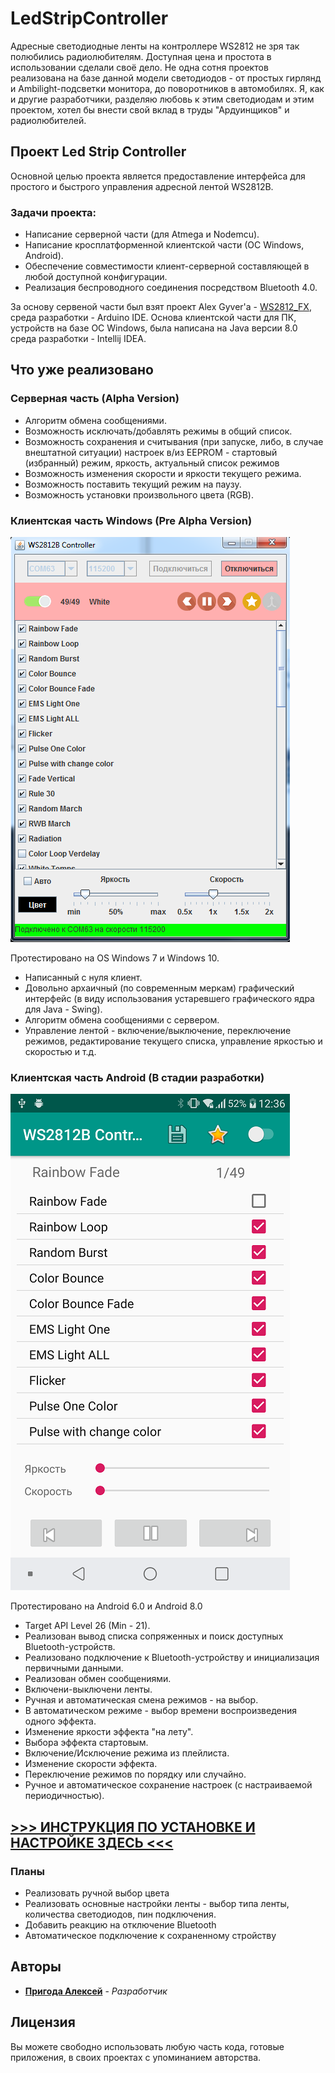 # LedStripController
Адресные светодиодные ленты на контроллере WS2812 не зря так полюбились радиолюбителям. 
Доступная цена и простота в использовании сделали своё дело. Не одна сотня проектов реализована
на базе данной модели светодиодов - от простых гирлянд и Ambilight-подсветки монитора, до поворотников в автомобилях. 
Я, как и другие разработчики, разделяю любовь к этим светодиодам и этим проектом, хотел бы внести свой вклад в труды "Ардуинщиков" и радиолюбителей.

## Проект Led Strip Controller
Основной целью проекта является предоставление интерфейса для простого и быстрого управления адресной лентой WS2812B.

### Задачи проекта:
* Написание серверной части (для Atmega и Nodemcu).
* Написание кросплатформенной клиентской части (ОС Windows, Android).
* Обеспечение совместимости клиент-серверной составляющей в любой доступной конфигурации.
* Реализация беспроводного соединения посредством Bluetooth 4.0.

За основу сервеной части был взят проект Alex Gyver'a - [WS2812_FX](https://github.com/AlexGyver/WS2812_FX), среда разработки - Arduino IDE.
Основа клиентской части для ПК, устройств на базе ОС Windows, была написана на Java версии 8.0 среда разработки - Intellij IDEA.

## Что уже реализовано
### Серверная часть (Alpha Version)
* Алгоритм обмена сообщениями.
* Возможность исключать/добавлять режимы в общий список.
* Возможность сохранения и считывания (при запуске, либо, в случае внештатной ситуации) настроек в/из EEPROM - стартовый (избранный) режим, яркость, актуальный список режимов
* Возможность изменения скорости и яркости текущего режима.
* Возможность поставить текущий режим на паузу.
* Возможность установки произвольного цвета (RGB).

### Клиентская часть Windows (Pre Alpha Version)

![alt text](https://github.com/Guha5277/LedStripController/blob/master/win7.png)

Протестировано на OS Windows 7 и Windows 10.      

* Написанный с нуля клиент.
* Довольно архаичный (по современным меркам) графический интерфейс (в виду использования устаревшего графического ядра для Java - Swing).
* Алгоритм обмена сообщениями с сервером.
* Управление лентой - включение/выключение, переключение режимов, редактирование текущего списка, управление яркостью и скоростью и т.д.


### Клиентская часть Android (В стадии разработки)
![alt text](https://github.com/Guha5277/LedStripController/blob/master/android.png)

Протестировано на Android 6.0 и Android 8.0
* Target API Level 26 (Min - 21).
* Реализован вывод списка сопряженных и поиск доступных Bluetooth-устройств.
* Реализовано подключение к Bluetooth-устройству и инициализация первичными данными.
* Реализован обмен сообщениями.
* Включени-выключени ленты.
* Ручная и автоматическая смена режимов - на выбор.
* В автоматическом режиме - выбор времени воспроизведения одного эффекта.
* Изменение яркости эффекта "на лету".
* Выбора эффекта стартовым.
* Включение/Исключение режима из плейлиста.
* Изменение скорости эффекта.
* Переключение режимов по порядку или случайно.
* Ручное и автоматическое сохранение настроек (с настраиваемой периодичностью).

## [>>> ИНСТРУКЦИЯ ПО УСТАНОВКЕ И НАСТРОЙКЕ ЗДЕСЬ <<<](https://github.com/Guha5277/LedStripController/blob/master/InstallationGuide.md)

### Планы
* Реализовать ручной выбор цвета
* Реализовать основные настройки ленты - выбор типа ленты, количества светодиодов, пин подключения.
* Добавить реакцию на отключение Bluetooth 
* Автоматическое подключение к сохраненному стройству

## Авторы
* **[Пригода Алексей](https://vk.com/guhasan)** - *Разработчик*

## Лицензия
Вы можете свободно использовать любую часть кода, готовые приложения, в своих проектах с упоминанием авторства.
